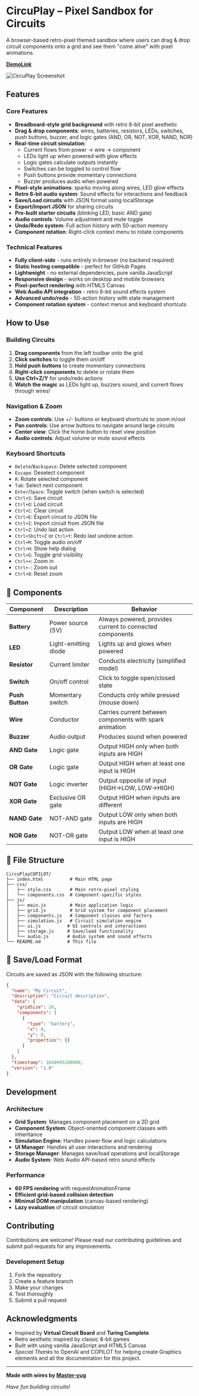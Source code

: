 # CircuPlay – Pixel Sandbox for Circuits

 A browser-based retro-pixel themed sandbox where users can drag & drop circuit components onto a grid and see them "come alive" with pixel animations.

 [**DemoLink**](https://master-yug.github.io/CircuPlay/)

 ![CircuPlay Screenshot](https://github.com/user-attachments/assets/26e6ea76-5b86-42b3-8263-42809d56f654)

## Features

### Core Features
- **Breadboard-style grid background** with retro 8-bit pixel aesthetic
- **Drag & drop components**: wires, batteries, resistors, LEDs, switches, push buttons, buzzer, and logic gates (AND, OR, NOT, XOR, NAND, NOR)
- **Real-time circuit simulation**:
  - Current flows from power → wire → component
  - LEDs light up when powered with glow effects
  - Logic gates calculate outputs instantly
  - Switches can be toggled to control flow
  - Push buttons provide momentary connections
  - Buzzer produces audio when powered
- **Pixel-style animations**: sparks moving along wires, LED glow effects
- **Retro 8-bit audio system**: Sound effects for interactions and feedback
- **Save/Load circuits** with JSON format using localStorage
- **Export/Import JSON** for sharing circuits
- **Pre-built starter circuits** (blinking LED, basic AND gate)
- **Audio controls**: Volume adjustment and mute toggle
- **Undo/Redo system**: Full action history with 50-action memory
- **Component rotation**: Right-click context menu to rotate components

### Technical Features
- **Fully client-side** - runs entirely in browser (no backend required)
- **Static hosting compatible** - perfect for GitHub Pages
- **Lightweight** - no external dependencies, pure vanilla JavaScript
- **Responsive design** - works on desktop and mobile browsers
- **Pixel-perfect rendering** with HTML5 Canvas
- **Web Audio API integration** - retro 8-bit sound effects system
- **Advanced undo/redo** - 50-action history with state management
- **Component rotation system** - context menus and keyboard shortcuts

## How to Use

### Building Circuits
1. **Drag components** from the left toolbar onto the grid
2. **Click switches** to toggle them on/off
3. **Hold push buttons** to create momentary connections
4. **Right-click components** to delete or rotate them
5. **Use Ctrl+Z/Y** for undo/redo actions
6. **Watch the magic** as LEDs light up, buzzers sound, and current flows through wires!

### Navigation & Zoom
- **Zoom controls**: Use +/- buttons or keyboard shortcuts to zoom in/out
- **Pan controls**: Use arrow buttons to navigate around large circuits
- **Center view**: Click the home button to reset view position
- **Audio controls**: Adjust volume or mute sound effects

### Keyboard Shortcuts
- `Delete`/`Backspace`: Delete selected component
- `Escape`: Deselect component
- `R`: Rotate selected component
- `Tab`: Select next component
- `Enter`/`Space`: Toggle switch (when switch is selected)
- `Ctrl+S`: Save circuit
- `Ctrl+O`: Load circuit
- `Ctrl+C`: Clear circuit
- `Ctrl+E`: Export circuit to JSON file
- `Ctrl+I`: Import circuit from JSON file
- `Ctrl+Z`: Undo last action
- `Ctrl+Shift+Z` or `Ctrl+Y`: Redo last undone action
- `Ctrl+M`: Toggle audio on/off
- `Ctrl+H`: Show help dialog
- `Ctrl+G`: Toggle grid visibility
- `Ctrl++`: Zoom in
- `Ctrl+-`: Zoom out
- `Ctrl+0`: Reset zoom

## 🔧 Components

| Component | Description | Behavior |
|-----------|-------------|----------|
|  **Battery** | Power source (5V) | Always powered, provides current to connected components |
|  **LED** | Light-emitting diode | Lights up and glows when powered |
|  **Resistor** | Current limiter | Conducts electricity (simplified model) |
|  **Switch** | On/off control | Click to toggle open/closed state |
|  **Push Button** | Momentary switch | Conducts only while pressed (mouse down) |
|  **Wire** | Conductor | Carries current between components with spark animation |
|  **Buzzer** | Audio output | Produces sound when powered |
|  **AND Gate** | Logic gate | Output HIGH only when both inputs are HIGH |
|  **OR Gate** | Logic gate | Output HIGH when at least one input is HIGH |
|  **NOT Gate** | Logic inverter | Output opposite of input (HIGH→LOW, LOW→HIGH) |
|  **XOR Gate** | Exclusive OR gate | Output HIGH when inputs are different |
|  **NAND Gate** | NOT-AND gate | Output LOW only when both inputs are HIGH |
|  **NOR Gate** | NOT-OR gate | Output LOW when at least one input is HIGH |

## 💾 File Structure

```
CircuPlayCOPILOT/
├── index.html          # Main HTML page
├── css/
│   ├── style.css       # Main retro-pixel styling
│   └── components.css  # Component-specific styles
├── js/
│   ├── main.js         # Main application logic
│   ├── grid.js         # Grid system for component placement
│   ├── components.js   # Component classes and factory
│   ├── simulation.js   # Circuit simulation engine
│   ├── ui.js          # UI controls and interactions
│   ├── storage.js     # Save/load functionality
│   └── audio.js       # Audio system and sound effects
└── README.md          # This file
```


## 🔄 Save/Load Format

Circuits are saved as JSON with the following structure:
```json
{
  "name": "My Circuit",
  "description": "Circuit description",
  "data": {
    "gridSize": 20,
    "components": [
      {
        "type": "battery",
        "x": 0,
        "y": 0,
        "properties": {}
      }
    ]
  },
  "timestamp": 1640995200000,
  "version": "1.0"
}
```


## Development

### Architecture
- **Grid System**: Manages component placement on a 2D grid
- **Component System**: Object-oriented component classes with inheritance
- **Simulation Engine**: Handles power flow and logic calculations
- **UI Manager**: Handles all user interactions and rendering
- **Storage Manager**: Manages save/load operations and localStorage
- **Audio System**: Web Audio API-based retro sound effects

### Performance
- **60 FPS rendering** with requestAnimationFrame
- **Efficient grid-based collision detection**
- **Minimal DOM manipulation** (canvas-based rendering)
- **Lazy evaluation** of circuit simulation

## Contributing

Contributions are welcome! Please read our contributing guidelines and submit pull requests for any improvements.

### Development Setup
1. Fork the repository
2. Create a feature branch
3. Make your changes
4. Test thoroughly
5. Submit a pull request

## Acknowledgments

- Inspired by **Virtual Circuit Board** and **Turing Complete**
- Retro aesthetic inspired by classic 8-bit games
- Built with using vanilla JavaScript and HTML5 Canvas
- *Special Thanks* to OpenAI and COPILOT for helping create Graphics elements and all the documentation for this project.
---

**Made with wires by [Master-yug](https://github.com/Master-yug)**

*Have fun building circuits!*





